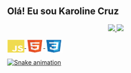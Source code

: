 ## Olá! Eu sou Karoline Cruz


<div align="center">
  <a href="https://github.com/Nicay27">
  <img height="180em" src="https://github-readme-stats.vercel.app/api?username=Nicay27&show_icons=true&theme=radical&include_all_commits=false&count_private=true"/>
  <img height="180em" src="https://github-readme-stats.vercel.app/api/top-langs/?username=Nicay27&layout=compact&langs_count=7&theme=radical"/>
</div>
  
  <div style="display: inline_block"><br>
  <img align="center" alt="Nicay27-Js" height="30" width="40" src="https://raw.githubusercontent.com/devicons/devicon/master/icons/javascript/javascript-plain.svg">
  <img align="center" alt="Nicy27-HTML" height="30" width="40" src="https://raw.githubusercontent.com/devicons/devicon/master/icons/html5/html5-original.svg">
  <img align="center" alt="Nicay27-CSS" height="30" width="40" src="https://raw.githubusercontent.com/devicons/devicon/master/icons/css3/css3-original.svg">
    
    
  ![Snake animation](https://github.com/nicay27/nicay27/blob/output/github-contribution-grid-snake.svg)
   
  </div>

  
  
  
